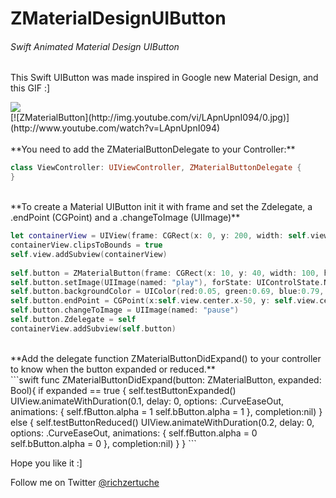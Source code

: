 # ZMaterialDesignUIButton
<h6>Swift Animated Material Design UIButton</h6>

<p>This Swift UIButton was made inspired in Google new Material Design, and this GIF :]</p>

<img src="http://i.imgur.com/PAw22Gn.gif"/>
<br>
[![ZMaterialButton](http://img.youtube.com/vi/LApnUpnI094/0.jpg)](http://www.youtube.com/watch?v=LApnUpnI094)
<br>
<br>
**You need to add the ZMaterialButtonDelegate to your Controller:**

```swift
class ViewController: UIViewController, ZMaterialButtonDelegate {
}
```
<br>
**To create a Material UIButton init it with frame and set the Zdelegate, a .endPoint (CGPoint) and a .changeToImage (UIImage)**
<br>

```swift
let containerView = UIView(frame: CGRect(x: 0, y: 200, width: self.view.frame.size.width, height: self.view.frame.size.height-200))
containerView.clipsToBounds = true
self.view.addSubview(containerView)
        
self.button = ZMaterialButton(frame: CGRect(x: 10, y: 40, width: 100, height: 100))
self.button.setImage(UIImage(named: "play"), forState: UIControlState.Normal)
self.button.backgroundColor = UIColor(red:0.05, green:0.69, blue:0.79, alpha:1)
self.button.endPoint = CGPoint(x:self.view.center.x-50, y: self.view.center.y-50)
self.button.changeToImage = UIImage(named: "pause")
self.button.Zdelegate = self
containerView.addSubview(self.button)
```
<br>
**Add the delegate function ZMaterialButtonDidExpand() to your controller to know when the button expanded or reduced.**
<br>
```swift
func ZMaterialButtonDidExpand(button: ZMaterialButton, expanded: Bool){
        if expanded == true {
            self.testButtonExpanded()
            UIView.animateWithDuration(0.1, delay: 0, options: .CurveEaseOut, animations: {
                self.fButton.alpha = 1
                self.bButton.alpha = 1
                }, completion:nil)
        }
        else {
            self.testButtonReduced()
            UIView.animateWithDuration(0.2, delay: 0, options: .CurveEaseOut, animations: {
                self.fButton.alpha = 0
                self.bButton.alpha = 0
                }, completion:nil)
        }
    }
```

Hope you like it :]
<br>
<p>Follow me on Twitter <a href="https://www.twitter.com/richzertuche" target="_blank"> @richzertuche</a></p>
